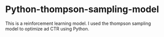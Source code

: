# Python-thompson-sampling-model
This is a reinforcement learning model. I used the thompson sampling model to optimize ad CTR using Python.
